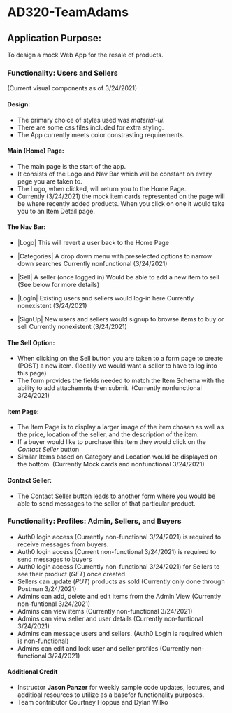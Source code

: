 
# AD320-TeamAdams 

## Application Purpose:
To design a mock Web App for the resale of products.  

### Functionality: Users and Sellers 
(Current visual components as of 3/24/2021)

#### Design:
* The primary choice of styles used was _material-ui_.  
* There are some css files included for extra styling.
* The App currently meets color constrasting requirements.

#### Main (Home) Page:  
* The main page is the start of the app.  
* It consists of the Logo and Nav Bar which will be constant on every page you are taken to.  
* The Logo, when clicked, will return you to the Home Page. 
* Currently (3/24/2021) the mock item cards represented on the page will be where recently added products.  When you click on one it would take you to an Item Detail page. 

#### The Nav Bar:
* |Logo| This will revert a user back to the Home Page
             
* |Categories| A drop down menu with preselected options to narrow down searches Currently nonfunctional (3/24/2021)

* |Sell| A seller (once logged in) Would be able to add a new item to sell
(See below for more details)

* |LogIn| Existing users and sellers would log-in here
Currently nonexistent (3/24/2021)

* |SignUp| New users and sellers would signup to browse items to buy or sell
Currently nonexistent (3/24/2021)

#### The Sell Option:
* When clicking on the Sell button you are taken to a form page to create (POST)
a new item.  (Ideally we would want a seller to have to log into this page)
* The form provides the fields needed to match the Item Schema with the ability to add attachemnts then submit.  (Currently nonfunctional 3/24/2021)

#### Item Page:
* The Item Page is to display a larger image of the item chosen as well as the price, location of the seller, and the description of the item.  
* If a buyer would like to purchase this item they would click on the _Contact Seller_ button
* Similar Items based on Category and Location would be displayed on the bottom.
(Currently Mock cards and nonfunctional 3/24/2021)

#### Contact Seller:  
* The Contact Seller button leads to another form where you would be able to send
messages to the seller of that particular product. 

### Functionality: Profiles: Admin, Sellers, and Buyers 
* Auth0 login access (Currently non-functional 3/24/2021) is required to receive messages from buyers.
* Auth0 login access (Current non-functional 3/24/2021) is required to send messages to buyers
* Auth0 login access (Currently non-functional 3/24/2021) for Sellers to see their product (_GET_) once created.
* Sellers can update (_PUT_) products as sold (Currently only done through Postman 3/24/2021)
* Admins can add, delete and edit items from the Admin View (Currently non-funtional 3/24/2021)
* Admins can view items (Currently non-functional 3/24/2021)
* Admins can view seller and user details (Currently non-funtional 3/24/2021)
* Admins can message users and sellers.  (Auth0 Login is required which is non-functional)
* Admins can edit and lock user and seller profiles (Currently non-functional 3/24/2021)

#### Additional Credit
* Instructor **Jason Panzer** for weekly sample code updates, lectures, and additioal resources to utilize as a basefor functionality purposes.
* Team contributor Courtney Hoppus and Dylan Wilko
